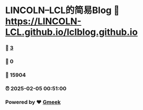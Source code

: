 # LINCOLN–LCL的简易Blog :link: https://LINCOLN-LCL.github.io/lclblog.github.io 
### :page_facing_up: [3](https://LINCOLN-LCL.github.io/lclblog.github.io/tag.html) 
### :speech_balloon: 0 
### :hibiscus: 15904 
### :alarm_clock: 2025-02-05 00:51:00 
### Powered by :heart: [Gmeek](https://github.com/Meekdai/Gmeek)
